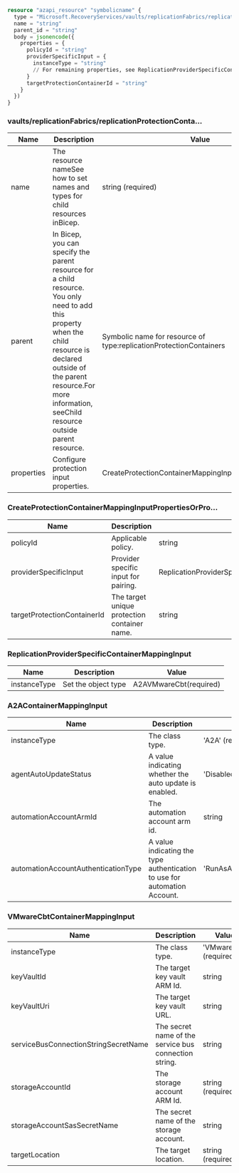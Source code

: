```terraform
resource "azapi_resource" "symbolicname" {
  type = "Microsoft.RecoveryServices/vaults/replicationFabrics/replicationProtectionContainers/replicationProtectionContainerMappings@2022-10-01"
  name = "string"
  parent_id = "string"
  body = jsonencode({
    properties = {
      policyId = "string"
      providerSpecificInput = {
        instanceType = "string"
        // For remaining properties, see ReplicationProviderSpecificContainerMappingInput objects
      }
      targetProtectionContainerId = "string"
    }
  })
}

```

### vaults/replicationFabrics/replicationProtectionConta...

| Name | Description | Value |
|-|-|-|
| name | The resource nameSee how to set names and types for child resources inBicep. | string (required) |
| parent | In Bicep, you can specify the parent resource for a child resource. You only need to add this property when the child resource is declared outside of the parent resource.For more information, seeChild resource outside parent resource. | Symbolic name for resource of type:replicationProtectionContainers |
| properties | Configure protection input properties. | CreateProtectionContainerMappingInputPropertiesOrPro... |


### CreateProtectionContainerMappingInputPropertiesOrPro...

| Name | Description | Value |
|-|-|-|
| policyId | Applicable policy. | string |
| providerSpecificInput | Provider specific input for pairing. | ReplicationProviderSpecificContainerMappingInput |
| targetProtectionContainerId | The target unique protection container name. | string |


### ReplicationProviderSpecificContainerMappingInput

| Name | Description | Value |
|-|-|-|
| instanceType | Set the object type | A2AVMwareCbt(required) |


### A2AContainerMappingInput

| Name | Description | Value |
|-|-|-|
| instanceType | The class type. | 'A2A' (required) |
| agentAutoUpdateStatus | A value indicating whether the auto update is enabled. | 'Disabled''Enabled' |
| automationAccountArmId | The automation account arm id. | string |
| automationAccountAuthenticationType | A value indicating the type authentication to use for automation Account. | 'RunAsAccount''SystemAssignedIdentity' |


### VMwareCbtContainerMappingInput

| Name | Description | Value |
|-|-|-|
| instanceType | The class type. | 'VMwareCbt' (required) |
| keyVaultId | The target key vault ARM Id. | string |
| keyVaultUri | The target key vault URL. | string |
| serviceBusConnectionStringSecretName | The secret name of the service bus connection string. | string |
| storageAccountId | The storage account ARM Id. | string (required) |
| storageAccountSasSecretName | The secret name of the storage account. | string |
| targetLocation | The target location. | string (required) |


